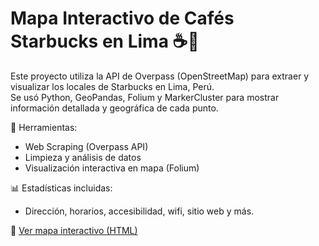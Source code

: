 # Mapa Interactivo de Cafés Starbucks en Lima ☕📍

Este proyecto utiliza la API de Overpass (OpenStreetMap) para extraer y visualizar los locales de Starbucks en Lima, Perú.  
Se usó Python, GeoPandas, Folium y MarkerCluster para mostrar información detallada y geográfica de cada punto.

🔧 Herramientas:
- Web Scraping (Overpass API)
- Limpieza y análisis de datos
- Visualización interactiva en mapa (Folium)

📊 Estadísticas incluidas:
- Dirección, horarios, accesibilidad, wifi, sitio web y más.

🔗 [Ver mapa interactivo (HTML)](link_al_HTML_tras_subirlo)
